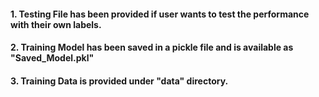 #### 1. Testing File has been provided if user wants to test the performance with their own labels.
#### 2. Training Model has been saved in a pickle file and is available as "Saved_Model.pkl"
#### 3. Training Data is provided under "data" directory.
